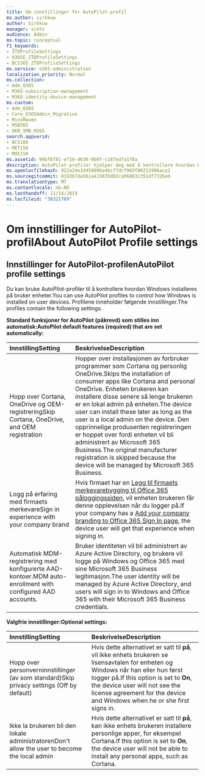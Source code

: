 ```yaml
---
title: Om innstillinger for AutoPilot-profil
ms.author: sirkkuw
author: Sirkkuw
manager: scotv
audience: Admin
ms.topic: conceptual
f1_keywords:
- ZTDProfileSettings
- O365E_ZTDProfileSettings
- BCS365_ZTDProfileSettings
ms.service: o365-administration
localization_priority: Normal
ms.collection:
- Adm_O365
- M365-subscription-management
- M365-identity-device-management
ms.custom:
- Adm_O365
- Core_O365Admin_Migration
- MiniMaven
- MSB365
- OKR_SMB_M365
search.appverid:
- BCS160
- MET150
- MOE150
ms.assetid: 99bfbf81-e719-4630-9b0f-c187edfa1f8a
description: AutoPilot-profiler hjelper deg med å kontrollere hvordan Windows blir installert på bruker enheter. Profilene inneholder standard og valgfrie innstillinger, for eksempel hopp over Cortana-installasjon.
ms.openlocfilehash: 912a24e3d458986a4bcf7dcf903f80211996aca2
ms.sourcegitcommit: 8193b7da5b1a415835d02ca96883c351df7326ed
ms.translationtype: MT
ms.contentlocale: nb-NO
ms.lasthandoff: 11/14/2019
ms.locfileid: "38321789"
---
```

# <a name="about-autopilot-profile-settings"></a><span data-ttu-id="e31bb-104">Om innstillinger for AutoPilot-profil</span><span class="sxs-lookup"><span data-stu-id="e31bb-104">About AutoPilot Profile settings</span></span>

## <a name="autopilot-profile-settings"></a><span data-ttu-id="e31bb-105">Innstillinger for AutoPilot-profilen</span><span class="sxs-lookup"><span data-stu-id="e31bb-105">AutoPilot profile settings</span></span>

<span data-ttu-id="e31bb-106">Du kan bruke AutoPilot-profiler til å kontrollere hvordan Windows installeres på bruker enheter.</span><span class="sxs-lookup"><span data-stu-id="e31bb-106">You can use AutoPilot profiles to control how Windows is installed on user devices.</span></span> <span data-ttu-id="e31bb-107">Profilene inneholder følgende innstillinger.</span><span class="sxs-lookup"><span data-stu-id="e31bb-107">The profiles contain the following settings.</span></span>
  
 <span data-ttu-id="e31bb-108">**Standard funksjoner for AutoPilot (påkrevd) som stilles inn automatisk:**</span><span class="sxs-lookup"><span data-stu-id="e31bb-108">**AutoPilot default features (required) that are set automatically:**</span></span>
  
|<span data-ttu-id="e31bb-109">**Innstilling**</span><span class="sxs-lookup"><span data-stu-id="e31bb-109">**Setting**</span></span>|<span data-ttu-id="e31bb-110">**Beskrivelse**</span><span class="sxs-lookup"><span data-stu-id="e31bb-110">**Description**</span></span>|
|:-----|:-----|
|<span data-ttu-id="e31bb-111">Hopp over Cortana, OneDrive og OEM-registrering</span><span class="sxs-lookup"><span data-stu-id="e31bb-111">Skip Cortana, OneDrive, and OEM registration</span></span>  <br/> |<span data-ttu-id="e31bb-112">Hopper over installasjonen av forbruker programmer som Cortana og personlig OneDrive.</span><span class="sxs-lookup"><span data-stu-id="e31bb-112">Skips the installation of consumer apps like Cortana and personal OneDrive.</span></span> <span data-ttu-id="e31bb-113">Enheten brukeren kan installere disse senere så lenge brukeren er en lokal admin på enheten.</span><span class="sxs-lookup"><span data-stu-id="e31bb-113">The device user can install these later as long as the user is a local admin on the device.</span></span> <span data-ttu-id="e31bb-114">Den opprinnelige produsenten registreringen er hoppet over fordi enheten vil bli administrert av Microsoft 365 Business.</span><span class="sxs-lookup"><span data-stu-id="e31bb-114">The original manufacturer registration is skipped because the device will be managed by Microsoft 365 Business.</span></span>  <br/> |
|<span data-ttu-id="e31bb-115">Logg på erfaring med firmaets merkevare</span><span class="sxs-lookup"><span data-stu-id="e31bb-115">Sign in experience with your company brand</span></span>  <br/> |<span data-ttu-id="e31bb-116">Hvis firmaet har en [Legg til firmaets merkevarebygging til Office 365 påloggingssiden](https://support.office.com/article/a1229cdb-ce19-4da5-90c7-2b9b146aef0a), vil enheten brukeren får denne opplevelsen når du logger på.</span><span class="sxs-lookup"><span data-stu-id="e31bb-116">If your company has a [Add your company branding to Office 365 Sign In page](https://support.office.com/article/a1229cdb-ce19-4da5-90c7-2b9b146aef0a), the device user will get that experience when signing in.</span></span>  <br/> |
|<span data-ttu-id="e31bb-117">Automatisk MDM-registrering med konfigurerte AAD-kontoer.</span><span class="sxs-lookup"><span data-stu-id="e31bb-117">MDM auto-enrollment with configured AAD accounts.</span></span>  <br/> |<span data-ttu-id="e31bb-118">Bruker identiteten vil bli administrert av Azure Active Directory, og brukere vil logge på Windows og Office 365 med sine Microsoft 365 Business legitimasjon.</span><span class="sxs-lookup"><span data-stu-id="e31bb-118">The user identity will be managed by Azure Active Directory, and users will sign in to Windows and Office 365 with their Microsoft 365 Business credentials.</span></span>  <br/> |
   
 <span data-ttu-id="e31bb-119">**Valgfrie innstillinger:**</span><span class="sxs-lookup"><span data-stu-id="e31bb-119">**Optional settings:**</span></span>
  
|<span data-ttu-id="e31bb-120">**Innstilling**</span><span class="sxs-lookup"><span data-stu-id="e31bb-120">**Setting**</span></span>|<span data-ttu-id="e31bb-121">**Beskrivelse**</span><span class="sxs-lookup"><span data-stu-id="e31bb-121">**Description**</span></span>|
|:-----|:-----|
|<span data-ttu-id="e31bb-122">Hopp over personverninnstillinger (av som standard)</span><span class="sxs-lookup"><span data-stu-id="e31bb-122">Skip privacy settings (Off by default)</span></span>  <br/> |<span data-ttu-id="e31bb-123">Hvis dette alternativet er satt til **på**, vil ikke enhets brukeren se lisensavtalen for enheten og Windows når han eller hun først logger på.</span><span class="sxs-lookup"><span data-stu-id="e31bb-123">If this option is set to **On**, the device user will not see the license agreement for the device and Windows when he or she first signs in.</span></span>  <br/> |
|<span data-ttu-id="e31bb-124">Ikke la brukeren bli den lokale administratoren</span><span class="sxs-lookup"><span data-stu-id="e31bb-124">Don't allow the user to become the local admin</span></span>  <br/> |<span data-ttu-id="e31bb-125">Hvis dette alternativet er satt til **på**, kan ikke enhets brukeren installere personlige apper, for eksempel Cortana.</span><span class="sxs-lookup"><span data-stu-id="e31bb-125">If this option is set to **On**, the device user will not be able to install any personal apps, such as Cortana.</span></span><br/> |
   

